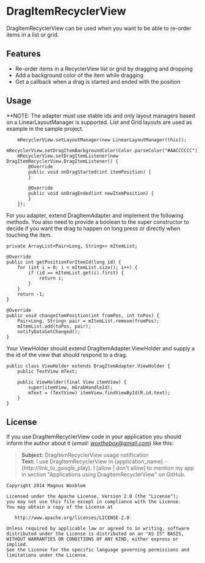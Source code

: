 # DragItemRecyclerView
DragItemRecyclerView can be used when you want to be able to re-order items in a list or grid.

## Features
* Re-order items in a RecyclerView list or grid by dragging and dropping
* Add a background color of the item while dragging
* Get a callback when a drag is started and ended with the position

## Usage
**NOTE: The adapter must use stable ids and only layout managers based on a LinearLayoutManager is supported.
List and Grid layouts are used as example in the sample project.

        mRecyclerView.setLayoutManager(new LinearLayoutManager(this));
        mRecyclerView.setDragItemBackgroundColor(Color.parseColor("#AACCCCCC"));
        mRecyclerView.setDragItemListener(new DragItemRecyclerView.DragItemListener() {
            @Override
            public void onDragStarted(int itemPosition) {
            }

            @Override
            public void onDragEnded(int newItemPosition) {
            }
        });
  
  For you adapter, extend DragItemAdapter and implement the following methods.
  You also need to provide a boolean to the super constructor to decide if you want the drag to happen on long press or directly when touching the item.

    private ArrayList<Pair<Long, String>> mItemList;  
    
    @Override
    public int getPositionForItemId(long id) {
        for (int i = 0; i < mItemList.size(); i++) {
            if (id == mItemList.get(i).first) {
                return i;
            }
        }
        return -1;
    }

    @Override
    public void changeItemPosition(int fromPos, int toPos) {
        Pair<Long, String> pair = mItemList.remove(fromPos);
        mItemList.add(toPos, pair);
        notifyDataSetChanged();
    }
  
  Your ViewHolder should extend DragItemAdapter.ViewHolder and supply a the id of the view that should respond to a drag.
  
    public class ViewHolder extends DragItemAdapter.ViewHolder {
        public TextView mText;

        public ViewHolder(final View itemView) {
            super(itemView, mGrabHandleId);
            mText = (TextView) itemView.findViewById(R.id.text);
        }
    }

## License

If you use DragItemRecyclerView code in your application you should inform the author about it (*email: woxthebox@gmail.com*) like this:
> **Subject:** DragItemRecyclerView usage notification<br />
> **Text:** I use DragItemRecyclerView in {application_name} - {http://link_to_google_play}.
> I [allow | don't allow] to mention my app in section "Applications using DragItemRecyclerView" on GitHub.

    Copyright 2014 Magnus Woxblom

    Licensed under the Apache License, Version 2.0 (the "License");
    you may not use this file except in compliance with the License.
    You may obtain a copy of the License at

       http://www.apache.org/licenses/LICENSE-2.0

    Unless required by applicable law or agreed to in writing, software
    distributed under the License is distributed on an "AS IS" BASIS,
    WITHOUT WARRANTIES OR CONDITIONS OF ANY KIND, either express or implied.
    See the License for the specific language governing permissions and
    limitations under the License.

